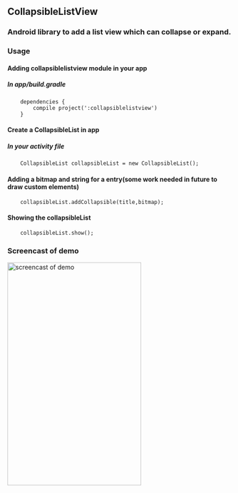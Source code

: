 ## CollapsibleListView

### Android library to add a list view which can collapse or expand.

### Usage

#### Adding collapsiblelistview module in your app

##### In app/build.gradle
```
    dependencies {
        compile project(':collapsiblelistview')
    }
```

#### Create a CollapsibleList in app

##### In your activity file

```
    CollapsibleList collapsibleList = new CollapsibleList();

```

#### Adding a bitmap and string for a entry(some work needed in future to draw custom elements)

```
    collapsibleList.addCollapsible(title,bitmap);
```

#### Showing the collapsibleList

```
    collapsibleList.show();
```


### Screencast of demo

<img src="https://github.com/Anwesh43/CollapsibleListView/blob/master/screencast/collapsiblelistview.gif" alt="screencast of demo" width="300px" height="500px">
